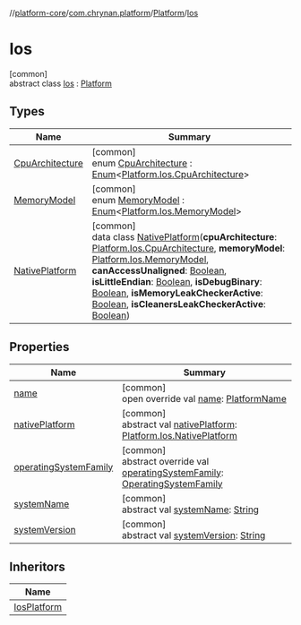 //[platform-core](../../../../index.md)/[com.chrynan.platform](../../index.md)/[Platform](../index.md)/[Ios](index.md)

# Ios

[common]\
abstract class [Ios](index.md) : [Platform](../index.md)

## Types

| Name | Summary |
|---|---|
| [CpuArchitecture](-cpu-architecture/index.md) | [common]<br>enum [CpuArchitecture](-cpu-architecture/index.md) : [Enum](https://kotlinlang.org/api/latest/jvm/stdlib/kotlin/-enum/index.html)<[Platform.Ios.CpuArchitecture](-cpu-architecture/index.md)> |
| [MemoryModel](-memory-model/index.md) | [common]<br>enum [MemoryModel](-memory-model/index.md) : [Enum](https://kotlinlang.org/api/latest/jvm/stdlib/kotlin/-enum/index.html)<[Platform.Ios.MemoryModel](-memory-model/index.md)> |
| [NativePlatform](-native-platform/index.md) | [common]<br>data class [NativePlatform](-native-platform/index.md)(**cpuArchitecture**: [Platform.Ios.CpuArchitecture](-cpu-architecture/index.md), **memoryModel**: [Platform.Ios.MemoryModel](-memory-model/index.md), **canAccessUnaligned**: [Boolean](https://kotlinlang.org/api/latest/jvm/stdlib/kotlin/-boolean/index.html), **isLittleEndian**: [Boolean](https://kotlinlang.org/api/latest/jvm/stdlib/kotlin/-boolean/index.html), **isDebugBinary**: [Boolean](https://kotlinlang.org/api/latest/jvm/stdlib/kotlin/-boolean/index.html), **isMemoryLeakCheckerActive**: [Boolean](https://kotlinlang.org/api/latest/jvm/stdlib/kotlin/-boolean/index.html), **isCleanersLeakCheckerActive**: [Boolean](https://kotlinlang.org/api/latest/jvm/stdlib/kotlin/-boolean/index.html)) |

## Properties

| Name | Summary |
|---|---|
| [name](name.md) | [common]<br>open override val [name](name.md): [PlatformName](../../-platform-name/index.md) |
| [nativePlatform](native-platform.md) | [common]<br>abstract val [nativePlatform](native-platform.md): [Platform.Ios.NativePlatform](-native-platform/index.md) |
| [operatingSystemFamily](operating-system-family.md) | [common]<br>abstract override val [operatingSystemFamily](operating-system-family.md): [OperatingSystemFamily](../../-operating-system-family/index.md) |
| [systemName](system-name.md) | [common]<br>abstract val [systemName](system-name.md): [String](https://kotlinlang.org/api/latest/jvm/stdlib/kotlin/-string/index.html) |
| [systemVersion](system-version.md) | [common]<br>abstract val [systemVersion](system-version.md): [String](https://kotlinlang.org/api/latest/jvm/stdlib/kotlin/-string/index.html) |

## Inheritors

| Name |
|---|
| [IosPlatform](../../-ios-platform/index.md) |
